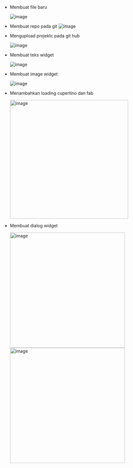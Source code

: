 - Membuat file baru
  
  ![image](https://github.com/user-attachments/assets/46f3cb1c-d18c-4d00-a342-ea8875efd9d6)


- Membuat repo pada git
  ![image](https://github.com/user-attachments/assets/7fe8bdff-9edb-4444-af07-4f44d6cb3d17)


- Mengupload projektc pada git hub
  
  ![image](https://github.com/user-attachments/assets/4891760e-78cc-485f-a7dc-5549123bcd82)



- Membuat teks widget
  
  ![image](https://github.com/user-attachments/assets/e222ed44-54b1-448c-b82a-ab377a9ac44f)



- Membuat image widget

  ![image](https://github.com/user-attachments/assets/fba8c0cc-456f-4da8-8cd1-9674c7060f8b)


- Menambahkan loading cupertino dan fab

  <img width="385" alt="image" src="https://github.com/user-attachments/assets/0e6e7692-6db8-4fa1-9efd-edb2b610cf48">

- Membuat dialog widget

  <img width="374" alt="image" src="https://github.com/user-attachments/assets/bbd48afb-7a8e-404a-88e4-388324cb5af9">
  <img width="374" alt="image" src="https://github.com/user-attachments/assets/31afd55b-f829-4d25-8408-c1f7102c5b58">


